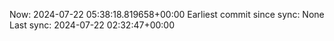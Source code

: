 Now: 2024-07-22 05:38:18.819658+00:00 Earliest commit since sync: None Last sync: 2024-07-22 02:32:47+00:00
